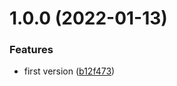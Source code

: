# 1.0.0 (2022-01-13)


### Features

* first version ([b12f473](https://github.com/mauricerenck/pexels-image-field/commit/b12f4730581051fffba8dced2d85fc3898dfa6ea))
